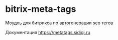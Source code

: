 # bitrix-meta-tags

Моудль для битрикса по автогенерации seo тегов

Документация https://metatags.sidigi.ru
